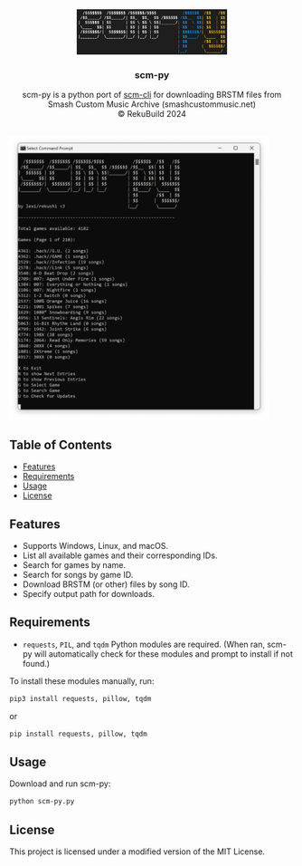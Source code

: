 
<div align="center">
  <a href="https://github.com/RekuNote/scm-py/">
    <img src="logo.png" alt="Logo" height="80">
  </a>

  <h3 align="center">scm-py</h3>

  <p align="center">
    scm-py is a python port of <a href="https://www.github.com/RekuNote/scm-cli">scm-cli</a> for downloading BRSTM files from Smash Custom Music Archive (smashcustommusic.net)
    <br />
    © RekuBuild 2024
    <br />
    <br />
  </p>
</div>

<img src="screenshot.png" alt="Screenshot" height="500">

## Table of Contents

- [Features](#features)
- [Requirements](#requirements)
- [Usage](#usage)
- [License](#license)

## Features

- Supports Windows, Linux, and macOS.
- List all available games and their corresponding IDs.
- Search for games by name.
- Search for songs by game ID.
- Download BRSTM (or other) files by song ID.
- Specify output path for downloads.

## Requirements

- `requests`, `PIL`, and `tqdm` Python modules are required. (When ran, scm-py will automatically check for these modules and prompt to install if not found.)

To install these modules manually, run:
```sh
pip3 install requests, pillow, tqdm
```
or
```sh
pip install requests, pillow, tqdm
```


## Usage

Download and run scm-py:

```sh
python scm-py.py
```

## License

This project is licensed under a modified version of the MIT License.
